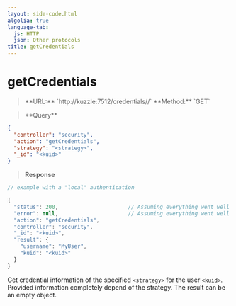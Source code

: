 ```yaml
---
layout: side-code.html
algolia: true
language-tab:
  js: HTTP
  json: Other protocols
title: getCredentials
---
```



# getCredentials



<blockquote class="js">
<p>
**URL:** `http://kuzzle:7512/credentials/<strategy>/<kuid>`  
**Method:** `GET`  
</p>
</blockquote>

<blockquote class="json">
<p>
**Query**
</p>
</blockquote>

```json
{
  "controller": "security",
  "action": "getCredentials",
  "strategy": "<strategy>",
  "_id": "<kuid>"
}
```

>**Response**

```javascript
// example with a "local" authentication

{
  "status": 200,                      // Assuming everything went well
  "error": null,                      // Assuming everything went well
  "action": "getCredentials",
  "controller": "security",
  "_id": "<kuid>",
  "result": {
    "username": "MyUser",
    "kuid": "<kuid>"
  }
}
```

Get credential information of the specified `<strategy>` for the user [`<kuid>`](/guide/kuzzle-depth/authentication/#the-kuzzle-user-identifier-kuid). Provided information completely depend of the strategy. The result can be an empty object.

